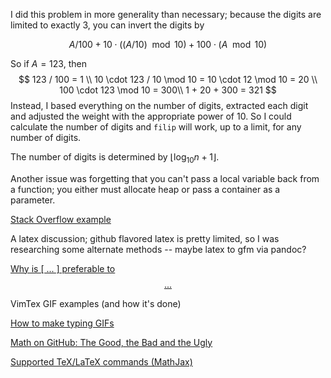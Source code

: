 I did this problem in more generality than necessary;
because the digits are limited to exactly 3, you can
invert the digits by

$$
A / 100 + 10 \cdot ((A / 10) \mod 10) + 100 \cdot (A \mod 10)
$$

So if $A = 123$, then
$$
123 / 100 = 1 \\
10 \cdot 123 / 10 \mod 10 = 10 \cdot 12 \mod 10 = 20 \\
100 \cdot 123 \mod 10 = 300\\
1 + 20 + 300 = 321
$$
Instead, I based everything on the number of digits, extracted
each digit and adjusted the weight with the appropriate power 
of 10. So I could calculate the number of digits and `filip` will
work, up to a limit, for any number of digits.

The number of digits is determined by $\lfloor \log_{10} n + 1\rfloor.$

Another issue was forgetting that you can't pass a local variable
back from a function; you either must allocate heap or pass a container
as a parameter.

[Stack Overflow example](https://stackoverflow.com/questions/6441218/can-a-local-variables-memory-be-accessed-outside-its-scope?rq=1)

A latex discussion; github flavored latex is pretty limited, so I was researching
some alternate methods -- maybe latex to gfm via pandoc?

[Why is \[ ... \] preferable to $$ ... $$](https://tex.stackexchange.com/questions/503/why-is-preferable-to)

VimTex GIF examples (and how it's done)

[How to make typing GIFs](https://github.com/lervag/vimtex/blob/master/VISUALS.md#how-these-gifs-were-made)

[Math on GitHub: The Good, the Bad and the Ugly](https://nschloe.github.io/2022/05/20/math-on-github.html)

[Supported TeX/LaTeX commands (MathJax)](https://docs.mathjax.org/en/latest/input/tex/macros/index.html)
